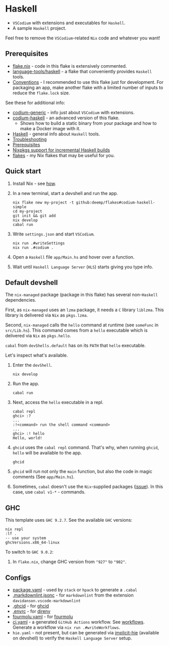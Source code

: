 # Haskell

- `VSCodium` with extensions and executables for `Haskell`.
- A sample `Haskell` project.

Feel free to remove the `VSCodium`-related `Nix` code and whatever you want!

## Prerequisites

- [flake.nix](./flake.nix) - code in this flake is extensively commented.
- [language-tools/haskell](https://github.com/deemp/flakes/blob/main/language-tools/haskell/flake.nix) - a flake that conveniently provides `Haskell` tools.
- [Conventions](https://github.com/deemp/flakes/blob/main/README/Conventions.md#dev-tools) - I recommended to use this flake just for development. For packaging an app, make another flake with a limited number of inputs to reduce the `flake.lock` size.

See these for additional info:

- [codium-generic](https://github.com/deemp/flakes/tree/main/templates/codium/generic#readme) - info just about `VSCodium` with extensions.
- [codium-haskell](https://github.com/deemp/flakes/tree/main/templates/codium/haskell#readme) - an advanced version of this flake.
  - Shows how to build a static binary from your package and how to make a Docker image with it.
- [Haskell](https://github.com/deemp/flakes/blob/main/README/Haskell.md) - general info about `Haskell` tools.
- [Troubleshooting](https://github.com/deemp/flakes/blob/main/README/Troubleshooting.md)
- [Prerequisites](https://github.com/deemp/flakes#prerequisites)
- [Nixpkgs support for incremental Haskell builds](https://www.haskellforall.com/2022/12/nixpkgs-support-for-incremental-haskell.html)
- [flakes](https://github.com/deemp/flakes#readme) - my Nix flakes that may be useful for you.

## Quick start

1. Install Nix - see [how](https://github.com/deemp/flakes/blob/main/README/InstallNix.md).

1. In a new terminal, start a devshell and run the app.

    ```console
    nix flake new my-project -t github:deemp/flakes#codium-haskell-simple
    cd my-project
    git init && git add
    nix develop
    cabal run
    ```

1. Write `settings.json` and start `VSCodium`.

    ```console
    nix run .#writeSettings
    nix run .#codium .
    ```

1. Open a `Haskell` file `app/Main.hs` and hover over a function.

1. Wait until `Haskell Language Server` (`HLS`) starts giving you type info.

## Default devshell

The `nix-managed` package (package in this flake) has several non-`Haskell` dependencies.

First, as `nix-managed` uses an `lzma` package, it needs a `C` library `liblzma`. This library is delivered via `Nix` as `pkgs.lzma`.

Second, `nix-managed` calls the `hello` command at runtime (see `someFunc` in `src/Lib.hs`). This command comes from a `hello` executable which is delivered via `Nix` as `pkgs.hello`.

`cabal` from `devShells.default` has on its `PATH` that `hello` executable.

Let's inspect what's available.

1. Enter the `devShell`.

    ```console
    nix develop
    ```

1. Run the app.

    ```console
    cabal run
    ```

1. Next, access the `hello` executable in a repl.

    ```console
    cabal repl
    ghci> :?
    ...
    :!<command> run the shell command <command>
    ...
    ghci> :! hello
    Hello, world!
    ```

1. `ghcid` uses the `cabal repl` command. That's why, when running `ghcid`, `hello` will be available to the app.

    ```console
    ghcid
    ```

1. `ghcid` will run not only the `main` function, but also the code in magic comments (See `app/Main.hs`).

1. Sometimes, `cabal` doesn't use the `Nix`-supplied packages ([issue](https://github.com/NixOS/nixpkgs/issues/130556#issuecomment-1114239002)). In this case, use `cabal v1-*` - commands.

## GHC

This template uses `GHC 9.2.7`. See the available `GHC` versions:

```console
nix repl
:lf .
-- use your system
ghcVersions.x86_64-linux
```

To switch to `GHC 9.0.2`:

1. In `flake.nix`, change GHC version from `"927"` to `"902"`.

## Configs

- [package.yaml](./package.yaml) - used by `stack` or `hpack` to generate a `.cabal`
- [.markdownlint.jsonc](./.markdownlint.jsonc) - for `markdownlint` from the extension `davidanson.vscode-markdownlint`
- [.ghcid](./.ghcid) - for [ghcid](https://github.com/ndmitchell/ghcid)
- [.envrc](./.envrc) - for [direnv](https://github.com/direnv/direnv)
- [fourmolu.yaml](./fourmolu.yaml) - for [fourmolu](https://github.com/fourmolu/fourmolu#configuration)
- [ci.yaml](.github/workflows/ci.yaml) - a generated `GitHub Actions` workflow. See [workflows](https://github.com/deemp/flakes/tree/main/workflows). Generate a workflow via `nix run .#writeWorkflows`.
- `hie.yaml` - not present, but can be generated via [implicit-hie](https://github.com/Avi-D-coder/implicit-hie) (available on devshell) to verify the `Haskell Language Server` setup.

